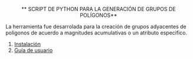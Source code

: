 <p align=center >
** SCRIPT DE PYTHON PARA LA GENERACIÓN DE GRUPOS DE POLÍGONOS**
</p>

<p>
La herramienta fue desarrolada para la creación de grupos adyacentes de poligonos de acuerdo a magnitudes acumulativas o un atributo especifico.
</p>


  1. [Instalación](Installation.md)
  2. [Guía de usuario](User_Guide.md)
